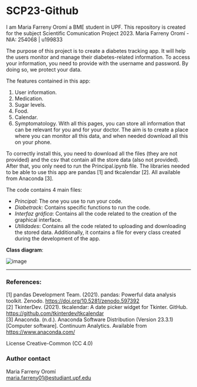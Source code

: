 # SCP23-Github

I am Maria Farreny Oromí a BME student in UPF. This repository is created for the subject Scientific Comunication Project 2023.
Maria Farreny Oromí - NIA: 254068 | u199833

The purpose of this project is to create a diabetes tracking app. It will help the users monitor and manage their diabetes-related information. 
To access your information, you need to provide with the username and password. By doing so, we protect your data.

The features contained in this app:
1.	User information.
2.	Medication.
3.	Sugar levels.
4.	Food.
5.	Calendar.
6.	Symptomatology.
With all this pages, you can store all information that can be relevant for you and for your doctor. The aim is to create a place where you can monitor all this data, and when needed download all this on your phone.

To correctly install this, you need to download all the files (they are not provided) and the csv that contain all the store data (also not provided). After that, you only need to run the Principal.ipynb file. The libraries needed to be able to use this app are pandas [1] and tkcalendar [2]. All available from Anaconda [3].

The code contains 4 main files:
-	*Principal*: The one you use to run your code.
-	*Diabetrack*: Contains specific functions to run the code.
-	*Interfaz gráfica*: Contains all the code related to the creation of the graphical interface.
-	*Utilidades*: Contains all the code related to uploading and downloading the stored data.
Additionally, it contains a file for every class created during the development of the app.

**Class diagram**:

![image](https://github.com/maria-farreny/SCP23-Github/assets/132344318/45499788-ad54-43e2-a8b4-0847f350b4c8)

----------------------------------------------------------------------------------------------------------------------------
### References:
[1] pandas Development Team. (2021). pandas: Powerful data analysis toolkit. Zenodo. https://doi.org/10.5281/zenodo.597392  
[2] TkinterDev. (2021). tkcalendar: A date picker widget for Tkinter. GitHub. https://github.com/tkinterdev/tkcalendar  
[3] Anaconda. (n.d.). Anaconda Software Distribution (Version 23.3.1) [Computer software]. Continuum Analytics. Available from https://www.anaconda.com/  

License Creative-Common (CC 4.0)

### Author contact
Maria Farreny Oromí  
maria.farreny01@estudiant.upf.edu
